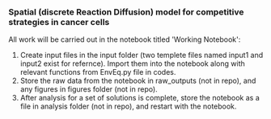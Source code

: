 ### Spatial (discrete Reaction Diffusion) model for competitive strategies in cancer cells ###

All work will be carried out in the notebook titled 'Working Notebook':

1) Create input files in the input folder (two templete files named input1 and input2 exist for refernce). Import them into the notebook along with relevant functions from EnvEq.py file in codes. 
2) Store the raw data from the notebook in raw_outputs (not in repo), and any figures in figures folder (not in repo). 
3) After analysis for a set of solutions is complete, store the notebook as a file in analysis folder (not in repo), and restart with the notebook.
